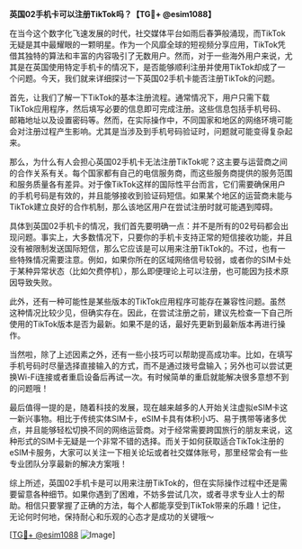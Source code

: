 **英国02手机卡可以注册TikTok吗？【TG💪+ @esim1088】**

在当今这个数字化飞速发展的时代，社交媒体平台如雨后春笋般涌现，而TikTok无疑是其中最耀眼的一颗明星。作为一个风靡全球的短视频分享应用，TikTok凭借其独特的算法和丰富的内容吸引了无数用户。然而，对于一些海外用户来说，尤其是在英国使用特定手机卡的情况下，是否能够顺利注册并使用TikTok却成了一个问题。今天，我们就来详细探讨一下英国02手机卡能否注册TikTok的问题。

首先，让我们了解一下TikTok的基本注册流程。通常情况下，用户只需下载TikTok应用程序，然后填写必要的信息即可完成注册。这些信息包括手机号码、邮箱地址以及设置密码等。然而，在实际操作中，不同国家和地区的网络环境可能会对注册过程产生影响。尤其是当涉及到手机号码验证时，问题就可能变得复杂起来。

那么，为什么有人会担心英国02手机卡无法注册TikTok呢？这主要与运营商之间的合作关系有关。每个国家都有自己的电信服务商，而这些服务商提供的服务范围和服务质量各有差异。对于像TikTok这样的国际性平台而言，它们需要确保用户的手机号码是有效的，并且能够接收到验证码短信。如果某个地区的运营商未能与TikTok建立良好的合作机制，那么该地区用户在尝试注册时就可能遇到障碍。

具体到英国02手机卡的情况，我们首先要明确一点：并不是所有的02号码都会出现问题。事实上，大多数情况下，只要你的手机卡支持正常的短信接收功能，并且没有被限制发送国际短信，那么它应该是可以用来注册TikTok的。不过，也有一些特殊情况需要注意。例如，如果你所在的区域网络信号较弱，或者你的SIM卡处于某种异常状态（比如欠费停机），那么即便理论上可以注册，也可能因为技术原因导致失败。

此外，还有一种可能性是某些版本的TikTok应用程序可能存在兼容性问题。虽然这种情况比较少见，但确实存在。因此，在尝试注册之前，建议先检查一下自己所使用的TikTok版本是否为最新。如果不是的话，最好先更新到最新版本再进行操作。

当然啦，除了上述因素之外，还有一些小技巧可以帮助提高成功率。比如，在填写手机号码时尽量选择直接输入的方式，而不是通过拨号盘输入；另外也可以尝试更换Wi-Fi连接或者重启设备后再试一次。有时候简单的重启就能解决很多意想不到的问题哦！

最后值得一提的是，随着科技的发展，现在越来越多的人开始关注虚拟eSIM卡这一新兴事物。相比于传统实体SIM卡，eSIM卡具有体积小巧、易于携带等诸多优点，并且能够轻松切换不同的网络运营商。对于经常需要跨国旅行的朋友来说，这种形式的SIM卡无疑是一个非常不错的选择。而关于如何获取适合TikTok注册的eSIM卡服务，大家可以关注一下相关论坛或者社交媒体账号，那里经常会有一些专业团队分享最新的解决方案哦！

综上所述，英国02手机卡是可以用来注册TikTok的，但在实际操作过程中还是需要留意各种细节。如果你遇到了困难，不妨多尝试几次，或者寻求专业人士的帮助。相信只要掌握了正确的方法，每个人都能享受到TikTok带来的乐趣！记住，无论何时何地，保持耐心和乐观的心态才是成功的关键哦～ 

[[TG💪+ @esim1088](https://t.me/s/esim1088) ![Image](https://i.postimg.cc/4NQfJmqS/Snipaste-2025-05-13-00-14-12.png)]